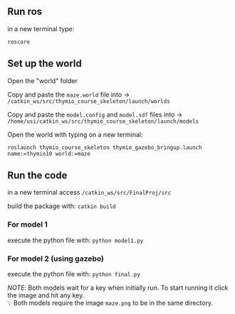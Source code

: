 
## Run ros
in a new terminal type:

```roscore```

## Set up the world 

Open the "world" folder

Copy and paste the `maze.world` file into  ->  `/catkin_ws/src/thymio_course_skeleton/launch/worlds`

Copy and paste the `model.config` and `model.sdf` files into -> `/home/usi/catkin_ws/src/thymio_course_skeleton/launch/models`

Open the world with typing on a new terminal: 

```roslaunch thymio_course_skeleton thymio_gazebo_bringup.launch name:=thymio10 world:=maze```


## Run the code
in a new terminal access `/catkin_ws/src/FinalProj/src`

build the package with:
```catkin build```

### For model 1 
execute the python file with:
```python model1.py```

### For model 2 (using gazebo)
execute the python file with:
```python final.py```

*NOTE*: Both models wait for a key when initially run. To start running it click the image and hit any key. \
:bulb: Both models require the image `maze.png` to be in the same directory. 


